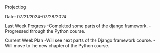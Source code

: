 Projectlog

Date: 07/21/2024-07/28/2024

Last Week Progress
-Completed some parts of the django framework.
-Progressed through the Python course. 

Current Week Plan
-Will see next parts of the Django framework course.
-Will move to the new chapter of the Python course. 





